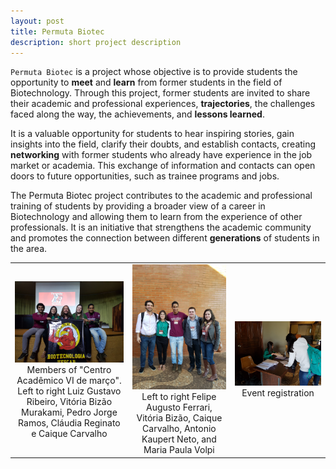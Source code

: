 ```yaml
---
layout: post
title: Permuta Biotec
description: short project description
---
```


`Permuta Biotec` is a project whose objective is to provide students the opportunity to **meet** and **learn** from former students in the field of Biotechnology. Through this project, former students are invited to share their academic and professional experiences, **trajectories**, the challenges faced along the way, the achievements, and **lessons learned**.

It is a valuable opportunity for students to hear inspiring stories, gain insights into the field, clarify their doubts, and establish contacts, creating **networking** with former students who already have experience in the job market or academia. This exchange of information and contacts can open doors to future opportunities, such as trainee programs and jobs.

The Permuta Biotec project contributes to the academic and professional training of students by providing a broader view of a career in Biotechnology and allowing them to learn from the experience of other professionals. It is an initiative that strengthens the academic community and promotes the connection between different **generations** of students in the area.

| | | |
|:----------------------:|:----------------------:|:----------------------:|
|<img src="../assets/images/permuta1.jpg" alt="screen shot 2017-08-07 at 12 18 15 pm" width="1604"> Members of "Centro Acadêmico VI de março". Left to right Luiz Gustavo Ribeiro, Vitória Bizão Murakami, Pedro Jorge Ramos, Cláudia Reginato e Caique Carvalho | <img src="../assets/images/permuta2.jpg" alt="screen shot 2017-08-07 at 12 18 15 pm" width="1604"> Left to right Felipe Augusto Ferrari, Vitória Bizão, Caique Carvalho, Antonio Kaupert Neto, and Maria Paula Volpi |<img src="../assets/images/permuta3.jpg" alt="screen shot 2017-08-07 at 12 18 15 pm" width="1604"> Event registration |
